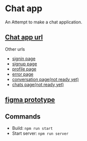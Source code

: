# Chat app

An Attempt to make a chat application.

## [Chat app url](https://nostalgic-pasteur-2a35b4.netlify.app)

Other urls

-   [signin page](https://nostalgic-pasteur-2a35b4.netlify.app/signin)
-   [signup page](https://nostalgic-pasteur-2a35b4.netlify.app/signup)
-   [profile page](https://nostalgic-pasteur-2a35b4.netlify.app/profile)
-   [error page](https://nostalgic-pasteur-2a35b4.netlify.app/error)
-   [conversation page(not ready yet)](https://nostalgic-pasteur-2a35b4.netlify.app/conversation)
-   [chats page(not ready yet)](https://nostalgic-pasteur-2a35b4.netlify.app/chats)

## [figma prototype](https://www.figma.com/file/NY3o1T3tKVW6zS0zruZ4K4/Chat-App?node-id=0%3A1)

## Commands

-   Build: `npm run start`
-   Start server: `npm run server`
